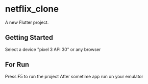 # netflix_clone

A new Flutter project.

## Getting Started

Select a device "pixel 3 APi 30" or any browser

## For Run
Press F5 to run the project 
After sometime app run on your emulator 
